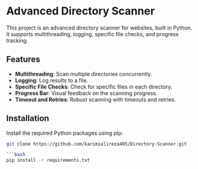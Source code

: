 # Advanced Directory Scanner

This project is an advanced directory scanner for websites, built in Python. It supports multithreading, logging, specific file checks, and progress tracking.

## Features

- **Multithreading**: Scan multiple directories concurrently.
- **Logging**: Log results to a file.
- **Specific File Checks**: Check for specific files in each directory.
- **Progress Bar**: Visual feedback on the scanning progress.
- **Timeout and Retries**: Robust scanning with timeouts and retries.

## Installation

Install the required Python packages using pip:

```bash
git clone https://github.com/karimialireza405/Directory-Scanner.git

```bash
pip install -r requirements.txt
